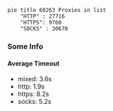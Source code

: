 
```mermaid
pie title 60263 Proxies in list
    "HTTP" : 27716
    "HTTPS": 9760
    "SOCKS" : 30670
```

### Some Info
#### Average Timeout

- mixed: 3.6s
- http: 1.9s
- https: 8.2s
- socks: 5.2s